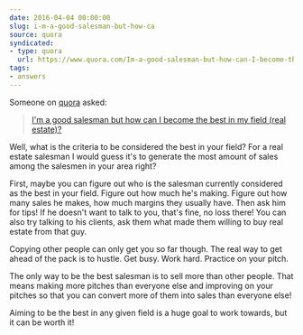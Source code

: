 ```yaml
---
date: 2016-04-04 00:00:00
slug: i-m-a-good-salesman-but-how-ca
source: quora
syndicated:
- type: quora
  url: https://www.quora.com/Im-a-good-salesman-but-how-can-I-become-the-best-in-my-field-real-estate/answer/Roy-Tang
tags:
- answers
---
```


Someone on [quora](https://quora.com) asked:

> [I'm a good salesman but how can I become the best in my field (real estate)?](https://www.quora.com/Im-a-good-salesman-but-how-can-I-become-the-best-in-my-field-real-estate/answer/Roy-Tang)


Well, what is the criteria to be considered the best in your field? For a real estate salesman I would guess it's to generate the most amount of sales among the salesmen in your area right? 

First, maybe you can figure out who is the salesman currently considered as the best in your field. Figure out how much he's making. Figure out how many sales he makes, how much margins they usually have. Then ask him for tips! If he doesn't want to talk to you, that's fine, no loss there! You can also try talking to his clients, ask them what made them willing to buy real estate from that guy.

Copying other people can only get you so far though. The real way to get ahead of the pack is to hustle. Get busy. Work hard. Practice on your pitch. 

The only way to be the best salesman is to sell more than other people. That means making more pitches than everyone else and improving on your pitches so that you can convert more of them into sales than everyone else!

Aiming to be the best in any given field is a huge goal to work towards, but it can be worth it!